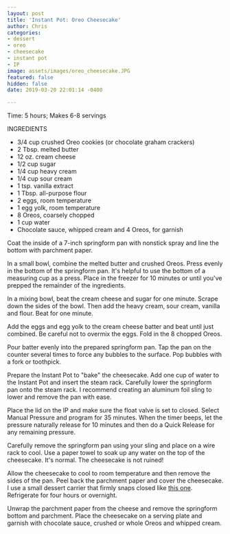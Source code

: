 ```yaml
---
layout: post
title: 'Instant Pot: Oreo Cheesecake'
author: Chris
categories:
- dessert
- oreo
- cheesecake
- instant pot
- IP
image: assets/images/oreo_cheesecake.JPG
featured: false
hidden: false
date: 2019-03-20 22:01:14 -0400

---
```

Time: 5 hours; Makes 6-8 servings

INGREDIENTS

* 3/4 cup crushed Oreo cookies (or chocolate graham crackers)
* 2 Tbsp. melted butter
* 12 oz. cream cheese
* 1/2 cup sugar
* 1/4 cup heavy cream
* 1/4 cup sour cream
* 1 tsp. vanilla extract
* 1 Tbsp. all-purpose flour
* 2 eggs, room temperature
* 1 egg yolk, room temperature
* 8 Oreos, coarsely chopped
* 1 cup water
* Chocolate sauce, whipped cream and 4 Oreos, for garnish

Coat the inside of a 7-inch springform pan with nonstick spray and line the bottom with parchment paper.

In a small bowl, combine the melted butter and crushed Oreos. Press evenly in the bottom of the springform pan. It's helpful to use the bottom of a measuring cup as a press. Place in the freezer for 10 minutes or until you've prepped the remainder of the ingredients.

In a mixing bowl, beat the cream cheese and sugar for one minute. Scrape down the sides of the bowl. Then add the heavy cream, sour cream, vanilla and flour. Beat for one minute. 

Add the eggs and egg yolk to the cream cheese batter and beat until just combined. Be careful not to overmix the eggs. Fold in the 8 chopped Oreos.

Pour batter evenly into the prepared springform pan. Tap the pan on the counter several times to force any bubbles to the surface. Pop bubbles with a fork or toothpick.

Prepare the Instant Pot to "bake" the cheesecake. Add one cup of water to the Instant Pot and insert the steam rack. Carefully lower the springform pan onto the steam rack. I recommend creating an aluminum foil sling to lower and remove the pan with ease.

Place the lid on the IP and make sure the float valve is set to closed. Select Manual Pressure and program for 35 minutes. When the timer beeps, let the pressure naturally release for 10 minutes and then do a Quick Release for any remaining pressure.

Carefully remove the springform pan using your sling and place on a wire rack to cool. Use a paper towel to soak up any water on the top of the cheesecake. It's normal. The cheesecake is not ruined! 

Allow the cheesecake to cool to room temperature and then remove the sides of the pan. Peel back the parchment paper and cover the cheesecake. I use a small dessert carrier that firmly snaps closed like [this one](https://www.amazon.com/WIlton-Cake-Carrier-Server-Locking/dp/B000EN4FCM/ref=sr_1_23?keywords=dessert+carrier&qid=1553564596&s=gateway&sr=8-23). Refrigerate for four hours or overnight. 

Unwrap the parchment paper from the cheese and remove the springform bottom and parchment. Place the cheesecake on a serving plate and garnish with chocolate sauce, crushed or whole Oreos and whipped cream.